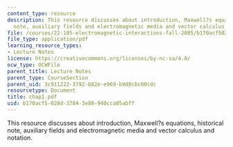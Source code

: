 ```yaml
---
content_type: resource
description: This resource discusses about introduction, Maxwell?s equations, historical
  note, auxiliary fields and electromagnetic media and vector calculus and notation.
file: /courses/22-105-electromagnetic-interactions-fall-2005/b170acf5028d37843e80940cca85abff_chap1.pdf
file_type: application/pdf
learning_resource_types:
- Lecture Notes
license: https://creativecommons.org/licenses/by-nc-sa/4.0/
ocw_type: OCWFile
parent_title: Lecture Notes
parent_type: CourseSection
parent_uid: 3c911222-3792-b82e-e969-b9d8cbc00cdc
resourcetype: Document
title: chap1.pdf
uid: b170acf5-028d-3784-3e80-940cca85abff
---
```

This resource discusses about introduction, Maxwell?s equations, historical note, auxiliary fields and electromagnetic media and vector calculus and notation.